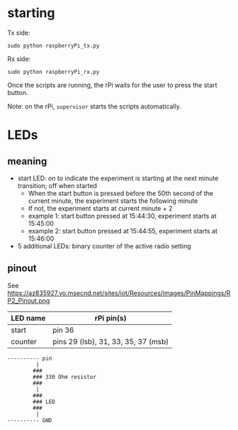 # starting

Tx side:

```
sudo python raspberryPi_tx.py
```

Rx side:

```
sudo python raspberryPi_rx.py
```

Once the scripts are running, the rPi waits for the user to press the start button.

Note: on the rPi, `supervisor` starts the scripts automatically.

# LEDs

## meaning

* start LED: on to indicate the experiment is starting at the next minute transition; off when started
    * When the start button is pressed before the 50th second of the current minute, the experiment starts the following minute
    * If not, the experiment starts at current minute + 2
    * example 1: start button pressed at 15:44:30, experiment starts at 15:45:00
    * example 2: start button pressed at 15:44:55, experiment starts at 15:46:00
* 5 additional LEDs: binary counter of the active radio setting

## pinout

See https://az835927.vo.msecnd.net/sites/iot/Resources/images/PinMappings/RP2_Pinout.png

| LED name   | rPi pin(s)                           |
| ---------- | ------------------------------------ |
| start      | pin 36                               |
| counter    | pins 29 (lsb), 31, 33, 35, 37 (msb)  |

```
---------- pin
         |
        ###
        ### 330 Ohm resistor
        ###
         |
        ###
        ### LED
        ###
         |
---------- GND

```
